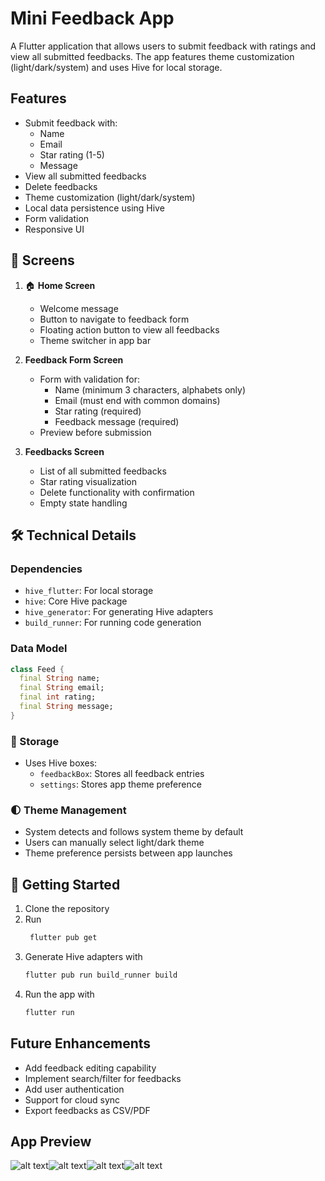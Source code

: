 # Mini Feedback App

A Flutter application that allows users to submit feedback with ratings and view all submitted feedbacks. The app features theme customization (light/dark/system) and uses Hive for local storage.

## Features

- Submit feedback with:
  - Name
  - Email
  - Star rating (1-5)
  - Message
- View all submitted feedbacks
- Delete feedbacks
- Theme customization (light/dark/system)
- Local data persistence using Hive
- Form validation
- Responsive UI

## 📱 Screens

1. 🏠 **Home Screen**
   - Welcome message
   - Button to navigate to feedback form
   - Floating action button to view all feedbacks
   - Theme switcher in app bar

2. **Feedback Form Screen**
   - Form with validation for:
     - Name (minimum 3 characters, alphabets only)
     - Email (must end with common domains)
     - Star rating (required)
     - Feedback message (required)
   - Preview before submission

3. **Feedbacks Screen**
   - List of all submitted feedbacks
   - Star rating visualization
   - Delete functionality with confirmation
   - Empty state handling

## 🛠️ Technical Details

### Dependencies

- `hive_flutter`: For local storage
- `hive`: Core Hive package
- `hive_generator`: For generating Hive adapters
- `build_runner`: For running code generation

### Data Model

```dart
class Feed {
  final String name;
  final String email;
  final int rating;
  final String message;
}
```

### 💾 Storage

- Uses Hive boxes:
  - `feedbackBox`: Stores all feedback entries
  - `settings`: Stores app theme preference

### 🌓 Theme Management

- System detects and follows system theme by default
- Users can manually select light/dark theme
- Theme preference persists between app launches

## 🚀 Getting Started

1. Clone the repository
2. Run 
   ```bash
    flutter pub get
    ```
3. Generate Hive adapters with
    ```bash 
    flutter pub run build_runner build
    ```
4. Run the app with 
    ```bash
    flutter run
    ```

## Future Enhancements

- Add feedback editing capability
- Implement search/filter for feedbacks
- Add user authentication
- Support for cloud sync
- Export feedbacks as CSV/PDF

## App Preview
![alt text](assets/app%20preview/Screenshot_1754334962.png)![alt text](assets/app%20preview/Screenshot_1754335074.png)![alt text](assets/app%20preview/Screenshot_1754335041.png)![alt text](assets/app%20preview/Screenshot_1754335141.png)